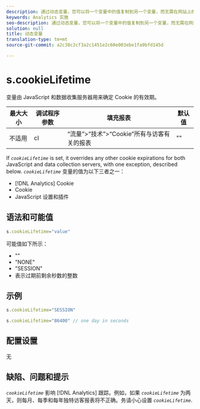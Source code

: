 ```yaml
---
description: 通过动态变量，您可以将一个变量中的值复制到另一个变量，而无需在网站上的图像请求中多次键入完整的值。
keywords: Analytics 实施
seo-description: 通过动态变量，您可以将一个变量中的值复制到另一个变量，而无需在网站上的图像请求中多次键入完整的值。
solution: null
title: 动态变量
translation-type: tm+mt
source-git-commit: a2c38c2cf3a2c1451e2c60e003ebe1fa9bfd145d

---
```



# s.cookieLifetime

 变量由 JavaScript 和数据收集服务器用来确定 Cookie 的有效期。

| 最大大小 | 调试程序参数 | 填充报表 | 默认值 |
|---|---|---|---|
| 不适用 | cl | “流量”&gt;“技术”&gt;“Cookie”所有与访客有关的报表 | "" |

If *`cookieLifetime`* is set, it overrides any other cookie expirations for both JavaScript and data collection servers, with one exception, described below. *`cookieLifetime`* 变量的值为以下三者之一：

* [!DNL Analytics] Cookie
* Cookie
* JavaScript 设置和插件

## 语法和可能值

```js
s.cookieLifetime="value"
```

可能值如下所示：

* ""
* "NONE"
* "SESSION"
* 表示过期前剩余秒数的整数

## 示例

```js
s.cookieLifetime="SESSION"
```

```js
s.cookieLifetime="86400" // one day in seconds
```

## 配置设置

无

## 缺陷、问题和提示

*`cookieLifetime`* 影响 [!DNL Analytics] 跟踪。例如，如果 *`cookieLifetime`* 为两天，则每月、每季和每年独特访客报表将不正确。务请小心设置 *`cookieLifetime`*.
